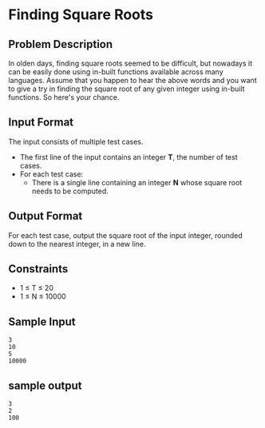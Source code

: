 # Finding Square Roots

## Problem Description

In olden days, finding square roots seemed to be difficult, but nowadays it can be easily done using in-built functions available across many languages. Assume that you happen to hear the above words and you want to give a try in finding the square root of any given integer using in-built functions. So here's your chance.

## Input Format

The input consists of multiple test cases.
- The first line of the input contains an integer **T**, the number of test cases.
- For each test case:
  - There is a single line containing an integer **N** whose square root needs to be computed.

## Output Format

For each test case, output the square root of the input integer, rounded down to the nearest integer, in a new line.

## Constraints
- 1 ≤ T ≤ 20
- 1 ≤ N ≤ 10000

## Sample Input
```
3
10
5
10000
```
## sample output
```
3
2
100
```